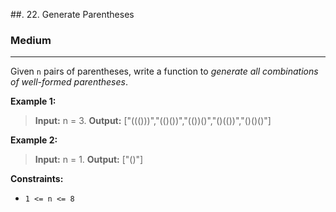 ##. 22. Generate Parentheses

### Medium

---

Given `n` pairs of parentheses, write a function to *generate all combinations of well-formed parentheses*.

**Example 1:**

> **Input:** n = 3.
> **Output:** ["((()))","(()())","(())()","()(())","()()()"]

**Example 2:**

> **Input:** n = 1.
> **Output:** ["()"]

**Constraints:**

- `1 <= n <= 8`
